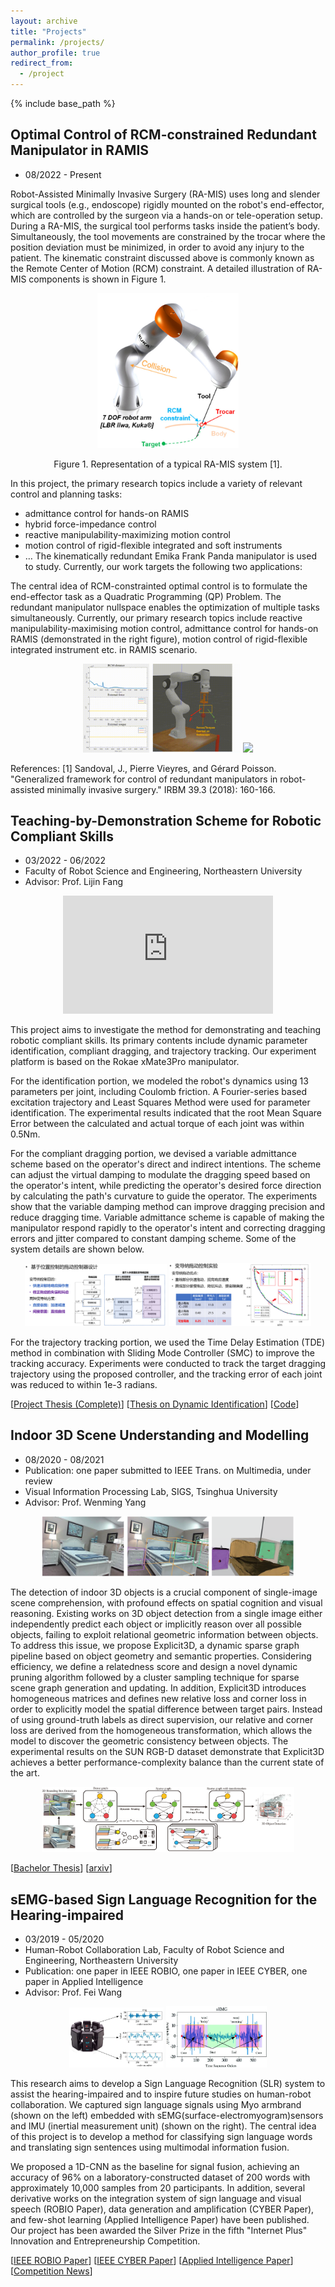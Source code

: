 ```yaml
---
layout: archive
title: "Projects"
permalink: /projects/
author_profile: true
redirect_from:
  - /project
---
```


{% include base_path %}

## Optimal Control of RCM-constrained Redundant Manipulator in RAMIS
* 08/2022 - Present

Robot-Assisted Minimally Invasive Surgery (RA-MIS) uses long and slender surgical tools (e.g., endoscope) rigidly mounted on the robot's end-effector, which are controlled by the surgeon via a hands-on or tele-operation setup. During a RA-MIS, the surgical tool performs tasks inside the patient’s body. Simultaneously, the tool movements are constrained by the trocar where the position deviation must be minimized, in order to avoid any injury to the patient. The kinematic constraint discussed above is commonly known as the Remote Center of Motion (RCM) constraint. A detailed illustration of RA-MIS components is shown in Figure 1.

<p align="center">
  <img width="45%" src="../assets/rcm.png">
</p>
<center>Figure 1. Representation of a typical RA-MIS system [1].</center>

In this project, the primary research topics include a variety of relevant control and planning tasks:
+ admittance control for hands-on RAMIS
+ hybrid force-impedance control
+ reactive manipulability-maximizing motion control
+ motion control of rigid-flexible integrated and soft instruments
+ …
The kinematically redundant Emika Frank Panda manipulator is used to study. Currently, our work targets the following two applications:


The central idea of RCM-constrainted optimal control is to formulate the end-effector task as a Quadratic Programming (QP) Problem. The redundant manipulator nullspace enables the optimization of multiple tasks simultaneously. Currently, our primary research topics include reactive manipulability-maximising motion control, admittance control for hands-on RAMIS (demonstrated in the right figure), motion control of rigid-flexible integrated instrument etc. in RAMIS scenario.

<p align="center">
  <img width="50%" src="../assets/qp_demo.gif">
  <img width="42%" src="../assets/laparoscope_demo.gif">
</p>

References:
[1] Sandoval, J., Pierre Vieyres, and Gérard Poisson. "Generalized framework for control of redundant manipulators in robot-assisted minimally invasive surgery." IRBM 39.3 (2018): 160-166.


## Teaching-by-Demonstration Scheme for Robotic Compliant Skills
* 03/2022 - 06/2022
* Faculty of Robot Science and Engineering, Northeastern University
* Advisor: Prof. Lijin Fang

<p align="center">
<iframe width="336" height="189" src="https://www.youtube.com/embed/0tn974odp6Q" title="YouTube video player" frameborder="0" allow="accelerometer; autoplay; clipboard-write; encrypted-media; gyroscope; picture-in-picture; web-share" allowfullscreen></iframe>
</p>

This project aims to investigate the method for demonstrating and teaching robotic compliant skills. Its primary contents include dynamic parameter identification, compliant dragging, and trajectory tracking. Our experiment platform is based on the Rokae xMate3Pro manipulator.

For the identification portion, we modeled the robot's dynamics using 13 parameters per joint, including Coulomb friction. A Fourier-series based excitation trajectory and Least Squares Method were used for parameter identification. The experimental results indicated that the root Mean Square Error between the calculated and actual torque of each joint was within 0.5Nm.

For the compliant dragging portion, we devised a variable admittance scheme based on the operator's direct and indirect intentions. The scheme can adjust the virtual damping to modulate the dragging speed based on the operator's intent, while predicting the operator's desired force direction by calculating the path's curvature to guide the operator. The experiments show that the variable damping method can improve dragging precision and reduce dragging time. Variable admittance scheme is capable of making the manipulator respond rapidly to the operator's intent and correcting dragging errors and jitter compared to constant damping scheme. Some of the system details are shown below.

<p align="center">
  <img width="45%" src="../assets/vadmit_pic1.png">
  <img width="45%" src="../assets/vadmit_pic2.png">
</p>

For the trajectory tracking portion, we used the Time Delay Estimation (TDE) method in combination with Sliding Mode Controller (SMC) to improve the tracking accuracy. Experiments were conducted to track the target dragging trajectory using the proposed controller, and the tracking error of each joint was reduced to within 1e-3 radians.

[[Project Thesis (Complete)](https://www.jianguoyun.com/p/DQAfQGgQkOm1CRjAi_cEIAA)]
[[Thesis on Dynamic Identification](https://www.jianguoyun.com/p/DUbc1G0QkOm1CRjKi_cEIAA)]
[[Code](https://github.com/YanjunLIU-ac/Dynamic_Parameter_Identification_for_Rokae_xMate)]


## Indoor 3D Scene Understanding and Modelling
* 08/2020 - 08/2021
* Publication: one paper submitted to IEEE Trans. on Multimedia, under review
* Visual Information Processing Lab, SIGS, Tsinghua University
* Advisor: Prof. Wenming Yang

<p align="center">
  <img width="80%" src="../assets/preface_intro.png">
</p>

The detection of indoor 3D objects is a crucial component of single-image scene comprehension, with profound effects on spatial cognition and visual reasoning. Existing works on 3D object detection from a single image either independently predict each object or implicitly reason over all possible objects, failing to exploit relational geometric information between objects. To address this issue, we propose Explicit3D, a dynamic sparse graph pipeline based on object geometry and semantic properties. Considering efficiency, we define a relatedness score and design a novel dynamic pruning algorithm followed by a cluster sampling technique for sparse scene graph generation and updating. In addition, Explicit3D introduces homogeneous matrices and defines new relative loss and corner loss in order to explicitly model the spatial difference between target pairs. Instead of using ground-truth labels as direct supervision, our relative and corner loss are derived from the homogeneous transformation, which allows the model to discover the geometric consistency between objects. The experimental results on the SUN RGB-D dataset demonstrate that Explicit3D achieves a better performance-complexity balance than the current state of the art.

<p align="center">
  <img width="80%" src="../assets/graph_overview.png">
</p>

[[Bachelor Thesis](https://www.jianguoyun.com/p/DcQ3d_IQkOm1CRjFi_cEIAA)]
[[arxiv](https://arxiv.org/abs/2302.06494)]

## sEMG-based Sign Language Recognition for the Hearing-impaired
* 03/2019 - 05/2020
* Human-Robot Collaboration Lab, Faculty of Robot Science and Engineering, Northeastern University
* Publication: one paper in IEEE ROBIO, one paper in IEEE CYBER, one paper in Applied Intelligence
* Advisor: Prof. Fei Wang

<p align="center">
  <img width="30%" src="../assets/myo.jpg">
  <img width="32%" src="../assets/semg.jpg">
</p>

This research aims to develop a Sign Language Recognition (SLR) system to assist the hearing-impaired and to inspire future studies on human-robot collaboration. We captured sign language signals using Myo armbrand (shown on the left) embedded with sEMG(surface-electromyogram)sensors and IMU (inertial measurement unit) (shown on the right). The central idea of this project is to develop a method for classifying sign language words and translating sign sentences using multimodal information fusion.

We proposed a 1D-CNN as the baseline for signal fusion, achieving an accuracy of 96% on a laboratory-constructed dataset of 200 words with approximately 10,000 samples from 20 participants. In addition, several derivative works on the integration system of sign language and visual speech (ROBIO Paper), data generation and amplification (CYBER Paper), and few-shot learning (Applied Intelligence Paper) have been published. Our project has been awarded the Silver Prize in the fifth "Internet Plus" Innovation and Entrepreneurship Competition.

[[IEEE ROBIO Paper](https://ieeexplore.ieee.org/abstract/document/8961831/)]
[[IEEE CYBER Paper](https://ieeexplore.ieee.org/abstract/document/9279125/)]
[[Applied Intelligence Paper](https://link.springer.com/article/10.1007/s10489-020-02170-9)]
[[Competition News](http://www.rse.neu.edu.cn/2019/1016/c2146a145673/page.htm)]
